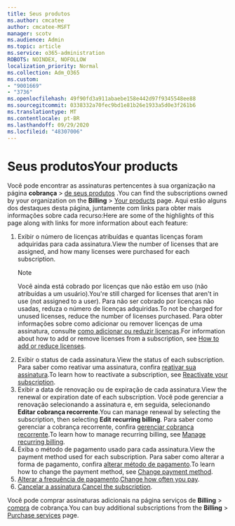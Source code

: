 ```yaml
---
title: Seus produtos
ms.author: cmcatee
author: cmcatee-MSFT
manager: scotv
ms.audience: Admin
ms.topic: article
ms.service: o365-administration
ROBOTS: NOINDEX, NOFOLLOW
localization_priority: Normal
ms.collection: Adm_O365
ms.custom:
- "9001669"
- "3736"
ms.openlocfilehash: 49f90fd3a911abaebe158e442d97f9345548ee88
ms.sourcegitcommit: 0338332a70fec9bd1e81b26e1933a5d0e3f261b6
ms.translationtype: MT
ms.contentlocale: pt-BR
ms.lasthandoff: 09/29/2020
ms.locfileid: "48307006"
---
```

# <a name="your-products"></a><span data-ttu-id="b923b-102">Seus produtos</span><span class="sxs-lookup"><span data-stu-id="b923b-102">Your products</span></span>

<span data-ttu-id="b923b-103">Você pode encontrar as assinaturas pertencentes à sua organização na página **cobrança**  >  [de seus produtos](https://go.microsoft.com/fwlink/p/?linkid=842054) .</span><span class="sxs-lookup"><span data-stu-id="b923b-103">You can find the subscriptions owned by your organization on the **Billing** > [Your products](https://go.microsoft.com/fwlink/p/?linkid=842054) page.</span></span> <span data-ttu-id="b923b-104">Aqui estão alguns dos destaques desta página, juntamente com links para obter mais informações sobre cada recurso:</span><span class="sxs-lookup"><span data-stu-id="b923b-104">Here are some of the highlights of this page along with links for more information about each feature:</span></span>

1. <span data-ttu-id="b923b-105">Exibir o número de licenças atribuídas e quantas licenças foram adquiridas para cada assinatura.</span><span class="sxs-lookup"><span data-stu-id="b923b-105">View the number of licenses that are assigned, and how many licenses were purchased for each subscription.</span></span>
    > [!NOTE]
    > <span data-ttu-id="b923b-106">Você ainda está cobrado por licenças que não estão em uso (não atribuídas a um usuário).</span><span class="sxs-lookup"><span data-stu-id="b923b-106">You're still charged for licenses that aren't in use (not assigned to a user).</span></span> <span data-ttu-id="b923b-107">Para não ser cobrado por licenças não usadas, reduza o número de licenças adquiridas.</span><span class="sxs-lookup"><span data-stu-id="b923b-107">To not be charged for unused licenses, reduce the number of licenses purchased.</span></span> <span data-ttu-id="b923b-108">Para obter informações sobre como adicionar ou remover licenças de uma assinatura, consulte [como adicionar ou reduzir licenças](https://docs.microsoft.com/alchemyinsights/how-to-add-or-reduce-licenses).</span><span class="sxs-lookup"><span data-stu-id="b923b-108">For information about how to add or remove licenses from a subscription, see [How to add or reduce licenses](https://docs.microsoft.com/alchemyinsights/how-to-add-or-reduce-licenses).</span></span>
2. <span data-ttu-id="b923b-109">Exibir o status de cada assinatura.</span><span class="sxs-lookup"><span data-stu-id="b923b-109">View the status of each subscription.</span></span> <span data-ttu-id="b923b-110">Para saber como reativar uma assinatura, confira [reativar sua assinatura](reactivate-your-subscription.md).</span><span class="sxs-lookup"><span data-stu-id="b923b-110">To learn how to reactivate a subscription, see [Reactivate your subscription](reactivate-your-subscription.md).</span></span>
3. <span data-ttu-id="b923b-111">Exibir a data de renovação ou de expiração de cada assinatura.</span><span class="sxs-lookup"><span data-stu-id="b923b-111">View the renewal or expiration date of each subscription.</span></span> <span data-ttu-id="b923b-112">Você pode gerenciar a renovação selecionando a assinatura e, em seguida, selecionando **Editar cobrança recorrente**.</span><span class="sxs-lookup"><span data-stu-id="b923b-112">You can manage renewal by selecting the subscription, then selecting **Edit recurring billing**.</span></span> <span data-ttu-id="b923b-113">Para saber como gerenciar a cobrança recorrente, confira [gerenciar cobrança recorrente](manage-auto-renewal.md).</span><span class="sxs-lookup"><span data-stu-id="b923b-113">To learn how to manage recurring billing, see [Manage recurring billing](manage-auto-renewal.md).</span></span>
4. <span data-ttu-id="b923b-114">Exiba o método de pagamento usado para cada assinatura.</span><span class="sxs-lookup"><span data-stu-id="b923b-114">View the payment method used for each subscription.</span></span> <span data-ttu-id="b923b-115">Para saber como alterar a forma de pagamento, confira [alterar método de pagamento](change-payment-method.md).</span><span class="sxs-lookup"><span data-stu-id="b923b-115">To learn how to change the payment method, see [Change payment method](change-payment-method.md).</span></span>
5. <span data-ttu-id="b923b-116">[Alterar a frequência de pagamento](change-how-often-you-pay.md).</span><span class="sxs-lookup"><span data-stu-id="b923b-116">[Change how often you pay](change-how-often-you-pay.md).</span></span>
6. <span data-ttu-id="b923b-117">[Cancelar a assinatura](https://go.microsoft.com/fwlink/?linkid=2119113).</span><span class="sxs-lookup"><span data-stu-id="b923b-117">[Cancel the subscription](https://go.microsoft.com/fwlink/?linkid=2119113).</span></span>

<span data-ttu-id="b923b-118">Você pode comprar assinaturas adicionais na página serviços de **Billing**  >  [compra](https://go.microsoft.com/fwlink/p/?linkid=868433) de cobrança.</span><span class="sxs-lookup"><span data-stu-id="b923b-118">You can buy additional subscriptions from the **Billing** > [Purchase services](https://go.microsoft.com/fwlink/p/?linkid=868433) page.</span></span>
